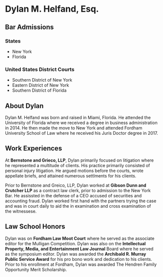 # **Dylan M. Helfand, Esq.**

## Bar Admissions
### States
- New York
- Florida 
 
### United States District Courts
- Southern District of New York
- Eastern District of New York 
- Southern District of Florida 
  
## About Dylan

Dylan M. Helfand was born and raised in Miami, Florida. He attended the University of Florida where we received a degree in business administration in 2014. He then made the move to New York and attended Fordham University School of Law where he received his Juris Doctor degree in 2017. 

## Work Experiences

At **Bernstone and Grieco, LLP**, Dylan primarily focused on litigation where he represented a multitude of clients. His practice primarily consisted of personal injury litigation. He argued motions before the courts, wrote appellate briefs, and attained numerous settlments for his clients. 

Prior to Bernstone and Greico, LLP, Dylan worked at **Gibson Dunn and Crutcher LLP** as a contract law clerk, prior to admission to the New York Bar. He assissted in the defense of a CEO accused of securities and accounting fraud. Dylan worked first hand with the partners trying the case and was in court daily to aid the in examination and cross examination of the witnessese. 

## Law School Honors

Dylan was on **Fordham Law Moot Court** where he served as the associate editor for the Mulligan Competition. Dylan was also on the **Intellectual Property, Media, and Entertainment Law Journal** Board where he served as the symposium editor. Dylan was awarded the **Archibald R. Murray Public Service Award** for his pro bono work and dedication to his clients. Prior to his enrollment at Fordham, Dylan was awarded The Hendren Family Opportunity Merit Scholarship.




